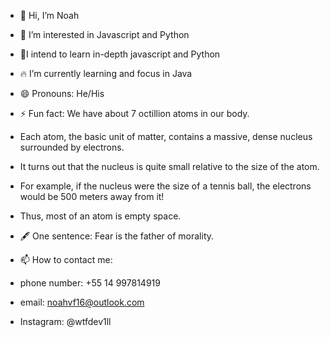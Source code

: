 - 👋 Hi, I’m Noah
  
- 👀 I’m interested in Javascript and Python
  
- 🌱I intend to learn in-depth javascript and Python
  
- 🔥 I’m currently learning  and focus in Java
  
- 😄 Pronouns: He/His
  
- ⚡ Fun fact: We have about 7 octillion atoms in our body.
- Each atom, the basic unit of matter, contains a massive, dense nucleus surrounded by electrons.
- It turns out that the nucleus is quite small relative to the size of the atom.
- For example, if the nucleus were the size of a tennis ball, the electrons would be 500 meters away from it!
- Thus, most of an atom is empty space.
  
- 🖋️ One sentence: Fear is the father of morality.
  
- 📫 How to contact me:
- phone number: +55 14 997814919
- email: noahvf16@outlook.com
- Instagram: @wtfdev1ll
<!---
DevNoahF/DevNoahF is a ✨ special ✨ repository because its `README.md` (this file) appears on your GitHub profile.
You can click the Preview link to take a look at your changes.
--->
